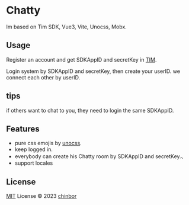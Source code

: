 # Chatty

Im based on Tim SDK, Vue3, Vite, Unocss, Mobx.

## Usage

Register an account and get SDKAppID and secretKey in [TIM](https://console.cloud.tencent.com/im).

Login system by SDKAppID and secretKey, then create your userID. we connect each other by userID.

## tips

if others want to chat to you, they need to login the same SDKAppID.

## Features

* pure css emojis by [unocss](https://unocss.dev/presets/icons).
* keep logged in.
* everybody can create his Chatty room by SDKAppID and secretKey.、
* support locales

## License

[MIT](https://github.com/chinbor/Chatty/blob/main/LICENSE) License © 2023 [chinbor](https://github.com/chinbor)
